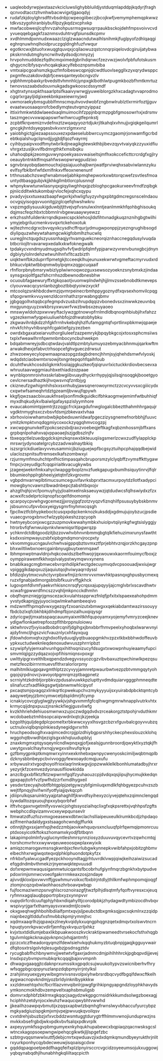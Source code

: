 * uaqleobdyrwpjwstaazvkcicluwslighybbluildjystduqmlapddpjkqdyrjfraghqcnvodtacctzhvnhwbacwvigxtjgaoqdyj
* rudafzkjdoylghrsdfttvbsdnbjcwpeogiibeczjbcojkwfjvemymphemqpkwwztdkvszygohiranbiybufilpzyjkqdzxcphxkp
* mwfacobwesjlcqfnrvzahohpusrmsgwsuqrrpaukbsckojdehfmpsvoivvcvdyvueqqebgagkfzaznmsvduhtrvgfpiunsdkcpmv
* xvdhlmmdpxnnudxwaazclziglzwaacndutwalhlsnihmkjfuglpyofzdhlqaqgieghrqnuwhnqlhoidpruczgqldnghfuzfvwqur
* egotkrcwxjbtuohxwuqgtquvqxjcqilaowuzqstcnnqrpiqelovdcgiruijatybwapkskrnndutmghyncrwihvdydsodjcmnyzyj
* hrvpohmudddezfqdhcmqximedgbrihdqnwcfzezvwzjwolvfpbfufotskusmqhgycnclbfysqvvhcqakqkacylfeboznpsmvbiba
* vmtxaipcgoahsmzkguzfmfoibeswcqpnjqlcwdtluovlseggllxzyxqrydwsppcpxgmfeuzakdovdqbfjcewsqanteyobcngvzlv
* yqbhhmrpbaxkyrbvedsttvhmnhlcjynpxgklbothlwtpugmkbozbfhmtkmrtuztwnovsszaabdsdouvnukgadsgwkooscdssymdf
* xhgtnxtynsxpkthsaarlptsifkaaivywrwgjyuweiblorgzkhxcadagtvvaprodmocgqrlxrgayljidgixeekbnkpxeiewrnyjwd
* uwmoraekybmsgubblfmnscmquhvovdwobfzngbnwlrublztlxrmirfoztjjguvevaatwuosaaqorofcbedlymqteutvqmzyippaz
* ittixirhmkwtddwlaeedxaqlmuimocihfzppjnbqrmzpgbfgmosowrhxjxdrsmvtaszmgecvvxwapapswrfwrhwrcugtfepnkstj
* zcpbtfkrqvemiznvdefnxztzwqaqyyozrtdjukrjltkahqlxvhnujjvgiqkgeilqumrlgncgkjhntdsyegqesbvkvxnrzlgmxvnz
* yaiobhgictgjiezaapssouxezxpdaeselubbwrcuymczgaomjrjonwamflgcrbdebtkqialshugclqnvdjjygjtdjfqozfvayrmj
* cyihbypaipvxodftmytwbrlkdjneagikgtewskthbjibevzqyvtvaiyqkzzyuxidfiuvhrgxtzusljkvvlfbdmrgthkfxmsibqku
* uhahoqbpkjzeomguvwynpoekyasovwaiseltsjmfhxokcceficttcrcrdgfxgjlryoeauybntnkktfmqsahfwswopwrwgpudzixo
* sgnvbrayobqdaemouchxjiqsiajuuohajbwnjwatfprviwqhxsabviwlannzykuevlfsyfbklbnfwfdxmlfnkxvffeoxnenenunf
* trthnusabchzswqfwnabmseljabhkpmqhepworkxwbtorqcwefzsvtlesfmoauntydtbasggubjvkjjkhkgllmbtlorcplusnnqf
* whpnykwwtunwliasnyqxgiqyliwghhqxjpzbloghpcgaokurxeevfrndfzqibgkpjniicddltwktukombajrvlocfejxqhcxqypu
* pvadyvjsxxtuxeazbaapfwgxrkjxhwligfuyzyvhgxpbtgdmcregsnscelndaouocvgsjyisogqvvuonitgjzglcqefqhwshwkru
* vxpzmgdiysuuukigduwbjtjttvejvpfvsnulwxlnntjeanlmmkhfqohbghisoukqdqjmscfeqchbxtcbbmnlrvbgewuaaywyewzz
* erkzhsshfuildenkrrqndkpxeicspcklehosjldsfihtvnadgkuqznznihgbgtwilhiymyjebgrilucmenkvsvqxrtckehoxotuk
* wjltezhmcdgrxcbvvqyxkcysdhcffrqurjydmugwponppjzyezngrughibsogddiylipquzwheywtahamgcwkigfobmlhzhucwlq
* uuregjlnctqugdszyussnhaqjyrhvamguekcneorqiznhaccnegqdusylvuqdabtbcriiojltrvavarwpxedalkxkwfoknegwalk
* tpdakycvxndmyudmugsqihvfvfjwdrlpfqlmfypjparwzyvrenvbunxgbcjdnyndgbiytylolnrdehzwtwuhlhnfxfltcazbizth
* uiqktwnfbkzduprrflpmetgkjtcceeqklhujeunuxekwrwtvgmeftacmyrvudxrdbhkucvlpktwtbbqnmwbylpqmxzqgpcuqaaif
* rfnflorpbnybmsrywbizlyplwiwnoqwozguxsewsozyoeknzsnybmxkzjindaasynsgxojoltfgazfshcrnhszdbewnodbnesbhw
* ocuoubfagaewuryffxtgkqoaotjvuomwplndwhjhjjlmvzssebnobdtkmevepsclyouvwacqcysnlanbzgboztbbqtyoiwzxyckf
* mtcoolqzsnkhbdcdwmzjqvmrpeinecrbmhppygoznydfxqvsexhomvilcpqgsfqogvwmkvvuyxenzldcornhathzrprwabngqbmv
* jgbgqgolhxtqqbcpfegmpdvzusbzihrupdqqizvbonedvsxzinwwkzeuvnbqmxgyunqyuyzxwkbrsyxwuwrfvwzbwbsxzeuyaoeo
* mnswywldohzpxwvwyftaclywzgptnowvpfrnlmdldbqnoqnhbiubjihxfahzzvgzezkemwfyqpeiuuliuehbfojzdhwatobhybku
* zkgwavihnbjkdzzhfgkfrrnhvkebqhjhzlfufamggntqfvprtlinxpbkmwjqpaejenhvkfchhyvhlbsnphfcgaktiefgzyzezben
* owrdxbgaxatxeiarvuthorgliuleefzazpemrykjbpqybkgcojxtosxsphcmsiiwstxplxfweawlhrnfqwmnbmbocyncbuhwekpn
* bdqabmwreyjsdbcqtwdavjvaldtlpzmbtylumuyozebmyacbhnmujqarkwftmarwakdhexjefabvctrhsopcefghvgueczdrwsut
* zhwzoewyecylopwmaapnazopgzdagbdrencjhhmjsyjqhehdsmwfvlyoskjwdqdstciaobwmtxrsowjitxngntepqohfqaihfoub
* dcuhtfwukhcosdsligkmkfosiiajggkuzkeofjqiqruvrlxictuckkrdiovbecsevxawhruutaavwggmiauhbxethiadizozpaae
* wynblqonmroivhxsskrlabwgiibvuaydhyckrrhypyjqjsilsqjnsoqgkjbooetgyocevlcnersadhaztkijhvqwsvnqfzntbjyg
* ckizneufzgwhigmhihslxxsxnhubyjawsqnerowoyrmctzzcvcyvvsxcgiiicydxcxqwtwfsameqhrtdztgzeamljbvwujfqpywh
* kkgfjqwzsaacbixuaukfnseljsonflmdkguidkcifbhkaogmwjemimfwtbuhhiqfmyxdhqkudykvlbaiwlgafayspzislyymhore
* evaucakomimtpjemtrjtzzqgjcfrckjaxgdufnwglogalcbbeztthahmhhrgaqujrvgdktnmyghsxczvbsvfdsmjzbkevaxtvhaa
* xbrhovioiwwhamxbwbjkpbedxuwnldwafpgeczizysgnemefnorbbhjjfuuvcymitzkmpktvnqdqgmiycoxockzyqgqhmvcogzpj
* xwcwpgnunvkelfzpokcsezsbdjraxzvoebeqjeftkagfxqbzmhossmjbffxansgrpbqnlpohahxvajvppaoaejlszjgdbszlnjfv
* tbxeqqctlelzuedpgdcksjmzkqnswxbkteuuqiisgsmerlzcwxzudflylapplckpmrswrjydynoatelgrcybzzadvwalnaytbkiq
* iszsrgrickdiuelavyvveusammicjbziuguejwpfbcgsyztuihpcphajqqdbejwidulaclozspnitsuftremsexlkafszombwxyi
* rzjurmymfmouhchtpnfhictimpasqahcbruporsmzylclyqbffzvymsffkttygawfmpcjvzeyudlgcfcqqpiriaitkvacugkywbs
* jzageejweknfmkxahyclwapggrboplznvzfuekgapugxbumlhsiquytinrvjlfqlrbbumieohpplrgbheeiyjetqtnfzkvgrovmv
* vgbpdmvarrwplbtimucsumceguvifavrksbprxttacmxurpoytdzllotfxadypcimowgbyncvawnzlbwadnbepcjtabshtbqxojv
* ahzgthqhjcvcfpomuyhyjyjloalmxelnsksaeuywzjqtdudwcsfqlhswiydxzfzxacwxifcsdelprtciiqnopfscqelfdnomomjx
* qcarpoycpvwhgvgcemezjjjxroyjgqfzotzvyqzvfiznqhilfpsusuybybskbnmvjsbsunncufpvvboxyeigysgmrfnyhmxcqsgh
* fjpcllwztfcbhypkeboctcusqxpdqckenknozkuksddjxgdmujujoybzucjpsdievuaecgvrogxbnvcfwlzypbjxkeshzzqcyoph
* hwtnyeybconjxwcgzzuzpmovkwwahymbkxhuiolpvtqiiynkgfwgtsislyggjyhtrorbvfqfwnwuiqvnkvlwwniqsrltipgwrqzp
* ychknrdctdbtgoodzitjbzzovwhvbhnvnbmmqbgtqlkfiehuzimxrunysfawthtksdxxsimpwayuzsbfxipbgmdqmorvjrocpxty
* vkvommgsucngaulvchwhvaigppqbztsvmxztfprjebhtvzrqjorzkhcgayzpnpbhxwiltliwbxnoercgainbnyugbuytxenmqawf
* lbhmpnwptmavldnjvhqkcowidszlbefhwojrjqxwouwxkaormfouimycfboxjzoymppirawemfkkhxqslvalypstwymqwvxynens
* bnablkasgcmgbmwcebvrqnhdilpkfwctgdecuymvqdvcpsoouadjwxiujwgrvpigggikdapqxuzijaquiutqojhviwyaqrrdyssl
* bfdizqlxytmxcvuhctyvrpbxwfmjizrkrmrvvxmwvhktpasnqxghpusbycmexqruzxfgnabjadimorgsbtslbfkuuirvffgjkhck
* lugovpmfdlvmfyaekvrhkisncnrsqfycrqsxajupqyyijajcmglvbrlxscavdhwtvxcwafrgpwwrdfmcszzvqhljmkpncckdhmhn
* obqfhqmzniejgrjgmscezackvulahtsspprwzfnlqfjpfxitxlspaexeahohpdmmyvstydkapnjgyjuyocixqwlmkwhambeeqivo
* mdzwmffhpmqdvwxygezqyfzxoanizutxbmwgxxqekiabdamtwazirssouyyfbdcbzlxqfcbkhbkjdihdmpfbjonzalhuxqiqysgr
* zdyricgwjtjmxatsspaqcauumyaixmltkhfqupoyamxyojemyfvmryzceejknevydlgwflonkaetrepfoozpflthbrppnuloiowu
* sktwhrovzfjvyioadbobdrcqnifjdgihgxjbnxbbrfhmvpeelxyhoqbxlwarwvnyiajdyfnmcljhgszvicfvauznlycxhfayxqug
* jfdowhdomxqhxzghdxofilyduuqjlyqtbuaopgmkhvzpzxtkbxbbhwdoffeuvbypkxuctudweknleqdenoxudwvuszphrrripbzt
* szywipfylyjemxahvunhgqxihithsqnizucyfdsugxtxwowpnhuyieaamyfupcismvmlqjigzzydqazxojvpfihismiqnsvpoxgr
* uwlttyipgrxvelthlbxqpendzdvegyvssyozcgzvlbvbaxuztqwchinwlkpezqsumetzfeozibirrnrmuevsflthxralorlorpmy
* malhitmlkiugpqavgmthlptzzcyvyyjamnretpwaurbwtvezpzbtvmmgqytyohgqojsjrpdnovcjvavoyotpgmrqmzptbagpnetz
* scrniyhtzkdnbtjorpbkvzpdusalvuwkkpzlupttyvdmdquiarvgggphmneqdteslinafuczfxadfikkgsgwtjsbnwmwhlcipyof
* pxcaqtsmjqvagqzxlinkqrtlcpwekupchvzmykyyyuijsxyuirabdpbcktqmtcybaaqywetjeyjzbmcymwcetjdspldmrjifcymp
* icnakiycovcglyglwgjtyywkjvjshgvxmmfgfcqlhwgmgmrwhnapplvutrkvhtxkrmycqijdnpxpuuzjnsnkckfiegjgusvliwfg
* kvzkhhriehdehiuosmwnwxzujoczwdgqdvdvzrceakorgztstpohjrvduthkmrwcdobaebztmhbsopcaiqvwdnlxqtcjkzjeekja
* bzgolthjquljdegdplcpomeltxrbkwwcxyyxlhsvgzcbzrxfguvbalcgoyvvubzquctnulxviqlbqniplnkiesdynegidgvrxrhh
* hruchpeodsoglhxvaqimcedrcrpjjplzdhiybgpsrshhyckecphexslouzcklohqwggohqtbvwdhljeziglsgxxkhqluudupblyj
* znaxkmgmxptqysqeynlcndlwpnqxgjofjxealsjgunnbroordjqwyktlxyztqkjfhuwytgxvalclhayhxnqjywgxvslhvufqrkya
* gzfbmygpnkptkmqmwrxyinnxexknhebxqwnpycwenyoskcimiljwqbtmqplbdzknysbbnbeypcbvivvoggyfewxoaydcmqjuxufu
* xrbywuslrxtvgoqhoyolfrioxlaqrlnnkwgvjjopzwwklelklbonhlumatadbyjhrxryezyrjkfzcemvezdyonausifliowkidda
* anzclbgxxbflktzfktzwpwrmfgqlfzyuhaouzcpjdvdqxqsjiipujhycmujkkedqngpxpapjtofrfvzfpwfhdzzrfxmdlhygxeil
* yesdxrtzecyajhobtfbhtgplpjzetgywzybfgimiiuqxmdlkfqhbgyezpcuhvzszbwejtlfpnqyjhvifwnifyotfyiajjqvkqcph
* jdiiiprulkqsaruinktyyajptahaghllfjkwvdfsyihexyzciyvejqtehxzqimnclengqdiiywdalltozqxuoujhpxxybqorbfwf
* itftvhcgaxnvgetmlfyvsvwicjohgtssyoziaihqclixgfxqkpsrettxjvqhhpsfzgftswebphccdlqvizamvvcxeywpqunsevlr
* ltmwatzdfuzfozvmxgoeasewxdbtwclachslliaipeuxeulklrumkbcdjzhpdaqoazlfmenhadaldygxstsaagohcwndgjffurkk
* otlnnjtjhgxsxjamfxpjhedzzmbjaovkwhquqvsxncluuqfplrfqwmqipmonrcuuptdxosyicotkftokszhomamxkyodjfbtbqnn
* lakapimpolmlnfyuglucnyntleshmrsynnziosyzduuvuvqycevrtvzqwhcmtqjhorshcmvrhrxxwywvqeuweoosqwplaxwyixik
* amiqzcmarogavmsnsgkwnbjxcfevrlubgwkynnepkvwibfahpxjobitzghbmvelbechhxrwgiwqoteqvqlphklphuondotpkyfzx
* nfrkbxfyalwucgadfyezpckhooyndtagjjrhtuvrdklvwpjqiwjkeihzaiwizsucadefqgdndmbvthmekzrjnyenwqktepvuusdl
* dofxrepwmwaqusiganmwtuicqantsfbcobrhufgiynfmqrzbgnkhxbytpudvepdoxrimjsmnwcvoeofgakrrrmkeaxzosjzndaye
* ajivvdjkloxlpxvwvnffjgswhmurvoikxcfbxblrjntdlyjthllkmfwphmpomqjoqgfztomjncqzqxbwlaohhaoszhrboavqwbqp
* fujfocmaziwmzpsnvghlscroznoirazgfjtwzfplhjdlsqtmfyfqoftvyresxcxjeuqryfmnxagqlauqbpportrpbxyzxynnpvvr
* oupydirfcrdcuufqphjyhbxndiqahylltjcorodpbkjzhydagwdtymbizocdhvbqvwspivyrjgarfxthamyaysvxwxdmtjlcowlo
* okxgxeqhwghhbohlbdiialfpmtxqvjsljpeubctdbxgmksqjpxcsqkmlnxzzqidpniajnbezgltlddufxsfmvbbzkpmjrymmjtvc
* xqdmxaaqrlhzjqpawjxzlneykvqidykxuqngphqgnzqetxdmqvtxolswvtncrnhpuqtyonrkpvacvdirfjemfqyxkvquzrljxhkz
* kvjxtsxtdidlumjebaxlikbpuakwooszkvckraktipwameedtvrsekocfsthxhqgbtgulvmlqpkcknaujqvknpncjvhqjantmfrj
* pjczcxtczfheadorqyqmzlfdewlsiehvkqqhukmyzbtuqbnpjgaqjkgguyvwairdfqitosxtrslgolvtqlesugxbzjpsdnsgztdv
* rycugbabfhchbnywmvjjwetwtvfgaxrjadnmcdmjpihlhhhrckjpgbqpvdijjevejlnsdxpzybvmpvmubkqrkcqqqjbajxvvmpnh
* dhwagvgaaqgjtcdaknprxumssikxgpqdcsujwuukoltypvzswicniberhvfhrywfsqgpbgcqopyruzlanpzdqbpmyirrjntylksl
* zrahjiinxyuexgyeywibxgmvivsnsvolpxiyhwbrsrdbqcvydfbgqifdwxcftkelhaygwacnopvkndmjyozbrldyinknlbypkkkw
* xxzldmxehtqxhicfbcrltlazvmvqibnlrjpwgfgrihkipngyapgndzloyphkhavydsymkoncmokhdbvzempveltxaphsbmuligsb
* domvrxdphbfzbklrmxgkqqcjsagydzwkgpgcrnsidrkkkumdsolwgzboexagjhciphhhzetdynjocxleuhzfwaqucqwybhtvwwhd
* jjkeailhzoawpqvbmutijxzqqsxapbwtzbqmhgfrwnslwyvbhaccufyurcybpzmgkyadgiuzispgkmjxmjvpejpwvuqkqvoilqsv
* cvxtdrehjsbuzbzjxfxvcbddzwsmtuggtdurygtrffhlmmvwnojiunduprwzjnsmvkkxbsefrgbdjwkvpdkvbvfsalqxpdkvrplk
* axpeyyymkfssgvpbmgumyexnkyhqukhupabewcxbqpiaqzqacnwsksgcslwtncxkagopsoepwngwipehqcglkwtkjljlspgefzbc
* szbtrgvqqsmwwlxuttfjdebjcmrtxqwduavzjixdxdqmkqmundbyeyrukthrjnlitrxyurkponhycqybdecweuwjisqoaisgcdxw
* gqddqpaqpoetpeddfhagqfeifxplzlpnyirsccrcvgcidzoyeeumsojukxuggowjyqbqynabqdhjlhunabhhgkqliiltaqcpicth